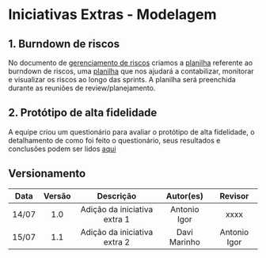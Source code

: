 # Iniciativas Extras - Modelagem

## 1. Burndown de riscos

No documento de [gerenciamento de riscos](https://unbarqdsw2022-1.github.io/2022.1_G1_fgAvisos/#/./Base/modulo_1.1/1.1.6_gerenciamento_de_risco?id=_4-burndown-de-riscos) criamos a [planilha](https://docs.google.com/spreadsheets/d/1RavsVkIaQfk4Hiu5DfVm6MQAbee1G3QW1pGEz-SyC7I/edit?usp=sharing) referente ao burndown de riscos, uma [planilha](https://docs.google.com/spreadsheets/d/1RavsVkIaQfk4Hiu5DfVm6MQAbee1G3QW1pGEz-SyC7I/edit?usp=sharing) que nos ajudará a contabilizar, monitorar e visualizar os riscos ao longo das sprints. A planilha será preenchida durante as reuniões de review/planejamento.

## 2. Protótipo de alta fidelidade

A equipe criou um questionário para avaliar o protótipo de alta fidelidade, o detalhamento de como foi feito o questionário, seus resultados e conclusões podem ser lidos [aqui](https://unbarqdsw2022-1.github.io/2022.1_G1_fgAvisos/#/./Modelagem/2.2.2.ValidacaoPrototipo)



## Versionamento

| Data |Versão| Descrição | Autor(es) | Revisor |
|:----:|:----:|:---------:|:-----:|:-----:|
| 14/07 |  1.0  | Adição da iniciativa extra 1 | Antonio Igor | xxxx |
| 15/07 |  1.1  | Adição da iniciativa extra 2 | Davi Marinho | Antonio Igor |
